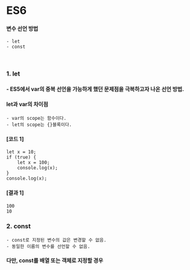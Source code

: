 # ES6

#### 변수 선언 방법
    - let
    - const
<br/>

### 1. let
#### - ES5에서 var의 중복 선언을 가능하게 했던 문제점을 극복하고자 나온 선언 방법.
#### let과 var의 차이점
    - var의 scope는 함수이다.
    - let의 scope는 {}블록이다.
#### [코드 1]
```plaintext
let x = 10;
if (true) {
    let x = 100;
    console.log(x);
}
console.log(x);
```
#### [결과 1]
    100
    10

### 2. const
    - const로 지정된 변수의 값은 변경할 수 없음.
    - 동일한 이름의 변수를 선언할 수 없음.
#### 다만, const를 배열 또는 객체로 지정할 경우 
